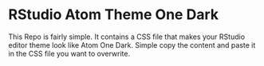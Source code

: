 # RStudio Atom Theme One Dark

This Repo is fairly simple. It contains a CSS file that makes your RStudio editor theme look like Atom One Dark. Simple copy the content and paste it in the CSS file you want to overwrite.
